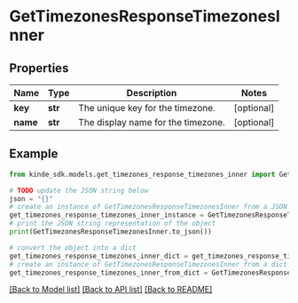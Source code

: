 # GetTimezonesResponseTimezonesInner


## Properties

Name | Type | Description | Notes
------------ | ------------- | ------------- | -------------
**key** | **str** | The unique key for the timezone. | [optional] 
**name** | **str** | The display name for the timezone. | [optional] 

## Example

```python
from kinde_sdk.models.get_timezones_response_timezones_inner import GetTimezonesResponseTimezonesInner

# TODO update the JSON string below
json = "{}"
# create an instance of GetTimezonesResponseTimezonesInner from a JSON string
get_timezones_response_timezones_inner_instance = GetTimezonesResponseTimezonesInner.from_json(json)
# print the JSON string representation of the object
print(GetTimezonesResponseTimezonesInner.to_json())

# convert the object into a dict
get_timezones_response_timezones_inner_dict = get_timezones_response_timezones_inner_instance.to_dict()
# create an instance of GetTimezonesResponseTimezonesInner from a dict
get_timezones_response_timezones_inner_from_dict = GetTimezonesResponseTimezonesInner.from_dict(get_timezones_response_timezones_inner_dict)
```
[[Back to Model list]](../README.md#documentation-for-models) [[Back to API list]](../README.md#documentation-for-api-endpoints) [[Back to README]](../README.md)


